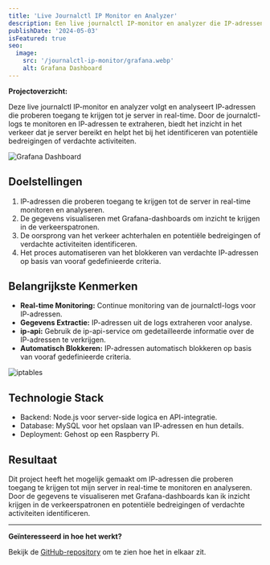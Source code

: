```yaml
---
title: 'Live Journalctl IP Monitor en Analyzer'
description: Een live journalctl IP-monitor en analyzer die IP-adressen in real-time volgt en analyseert die proberen toegang te krijgen tot je server.
publishDate: '2024-05-03'
isFeatured: true
seo:
  image:
    src: '/journalctl-ip-monitor/grafana.webp'
    alt: Grafana Dashboard
---
```


**Projectoverzicht:**

Deze live journalctl IP-monitor en analyzer volgt en analyseert IP-adressen die proberen toegang te krijgen tot je server in real-time. Door de journalctl-logs te monitoren en IP-adressen te extraheren, biedt het inzicht in het verkeer dat je server bereikt en helpt het bij het identificeren van potentiële bedreigingen of verdachte activiteiten.

![Grafana Dashboard](/journalctl-ip-monitor/grafana.webp)

## Doelstellingen

1. IP-adressen die proberen toegang te krijgen tot de server in real-time monitoren en analyseren.
2. De gegevens visualiseren met Grafana-dashboards om inzicht te krijgen in de verkeerspatronen.
3. De oorsprong van het verkeer achterhalen en potentiële bedreigingen of verdachte activiteiten identificeren.
4. Het proces automatiseren van het blokkeren van verdachte IP-adressen op basis van vooraf gedefinieerde criteria.

## Belangrijkste Kenmerken

- **Real-time Monitoring:** Continue monitoring van de journalctl-logs voor IP-adressen.
- **Gegevens Extractie:** IP-adressen uit de logs extraheren voor analyse.
- **ip-api:** Gebruik de ip-api-service om gedetailleerde informatie over de IP-adressen te verkrijgen.
- **Automatisch Blokkeren:** IP-adressen automatisch blokkeren op basis van vooraf gedefinieerde criteria.

![iptables](/journalctl-ip-monitor/iptables.webp)

## Technologie Stack

- Backend: Node.js voor server-side logica en API-integratie.
- Database: MySQL voor het opslaan van IP-adressen en hun details.
- Deployment: Gehost op een Raspberry Pi.

## Resultaat

Dit project heeft het mogelijk gemaakt om IP-adressen die proberen toegang te krijgen tot mijn server in real-time te monitoren en analyseren. Door de gegevens te visualiseren met Grafana-dashboards kan ik inzicht krijgen in de verkeerspatronen en potentiële bedreigingen of verdachte activiteiten identificeren.

---

**Geïnteresseerd in hoe het werkt?**

Bekijk de [GitHub-repository](https://github.com/Justin0122/Live-Journalctl-IP-Monitor-and-Analyzer) om te zien hoe het in elkaar zit.
